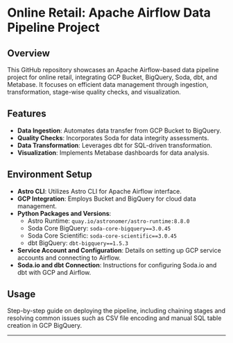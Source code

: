 # Online Retail: Apache Airflow Data Pipeline Project

## Overview
This GitHub repository showcases an Apache Airflow-based data pipeline project for online retail, integrating GCP Bucket, BigQuery, Soda, dbt, and Metabase. It focuses on efficient data management through ingestion, transformation, stage-wise quality checks, and visualization.

## Features
- **Data Ingestion**: Automates data transfer from GCP Bucket to BigQuery.
- **Quality Checks**: Incorporates Soda for data integrity assessments.
- **Data Transformation**: Leverages dbt for SQL-driven transformation.
- **Visualization**: Implements Metabase dashboards for data analysis.

## Environment Setup
- **Astro CLI**: Utilizes Astro CLI for Apache Airflow interface.
- **GCP Integration**: Employs Bucket and BigQuery for cloud data management.
- **Python Packages and Versions**:
  - Astro Runtime: `quay.io/astronomer/astro-runtime:8.8.0`
  - Soda Core BigQuery: `soda-core-bigquery==3.0.45`
  - Soda Core Scientific: `soda-core-scientific==3.0.45`
  - dbt BigQuery: `dbt-bigquery==1.5.3`
- **Service Account and Configuration**: Details on setting up GCP service accounts and connecting to Airflow.
- **Soda.io and dbt Connection**: Instructions for configuring Soda.io and dbt with GCP and Airflow.

## Usage
Step-by-step guide on deploying the pipeline, including chaining stages and resolving common issues such as CSV file encoding and manual SQL table creation in GCP BigQuery.

---
